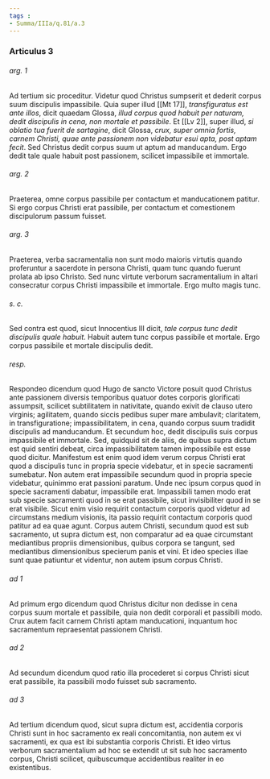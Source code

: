 ```yaml
---
tags : 
- Summa/IIIa/q.81/a.3
---
```


### Articulus 3

###### arg. 1
Ad tertium sic proceditur. Videtur quod Christus sumpserit et dederit corpus suum discipulis impassibile. Quia super illud [[Mt 17]], *transfiguratus est ante illos*, dicit quaedam Glossa, *illud corpus quod habuit per naturam, dedit discipulis in cena, non mortale et passibile*. Et [[Lv 2]], super illud, *si oblatio tua fuerit de sartagine*, dicit Glossa, *crux, super omnia fortis, carnem Christi, quae ante passionem non videbatur esui apta, post aptam fecit*. Sed Christus dedit corpus suum ut aptum ad manducandum. Ergo dedit tale quale habuit post passionem, scilicet impassibile et immortale.

###### arg. 2
Praeterea, omne corpus passibile per contactum et manducationem patitur. Si ergo corpus Christi erat passibile, per contactum et comestionem discipulorum passum fuisset.

###### arg. 3
Praeterea, verba sacramentalia non sunt modo maioris virtutis quando proferuntur a sacerdote in persona Christi, quam tunc quando fuerunt prolata ab ipso Christo. Sed nunc virtute verborum sacramentalium in altari consecratur corpus Christi impassibile et immortale. Ergo multo magis tunc.

###### s. c.
Sed contra est quod, sicut Innocentius III dicit, *tale corpus tunc dedit discipulis quale habuit*. Habuit autem tunc corpus passibile et mortale. Ergo corpus passibile et mortale discipulis dedit.

###### resp.
Respondeo dicendum quod Hugo de sancto Victore posuit quod Christus ante passionem diversis temporibus quatuor dotes corporis glorificati assumpsit, scilicet subtilitatem in nativitate, quando exivit de clauso utero virginis; agilitatem, quando siccis pedibus super mare ambulavit; claritatem, in transfiguratione; impassibilitatem, in cena, quando corpus suum tradidit discipulis ad manducandum. Et secundum hoc, dedit discipulis suis corpus impassibile et immortale. Sed, quidquid sit de aliis, de quibus supra dictum est quid sentiri debeat, circa impassibilitatem tamen impossibile est esse quod dicitur. Manifestum est enim quod idem verum corpus Christi erat quod a discipulis tunc in propria specie videbatur, et in specie sacramenti sumebatur. Non autem erat impassibile secundum quod in propria specie videbatur, quinimmo erat passioni paratum. Unde nec ipsum corpus quod in specie sacramenti dabatur, impassibile erat. Impassibili tamen modo erat sub specie sacramenti quod in se erat passibile, sicut invisibiliter quod in se erat visibile. Sicut enim visio requirit contactum corporis quod videtur ad circumstans medium visionis, ita passio requirit contactum corporis quod patitur ad ea quae agunt. Corpus autem Christi, secundum quod est sub sacramento, ut supra dictum est, non comparatur ad ea quae circumstant mediantibus propriis dimensionibus, quibus corpora se tangunt, sed mediantibus dimensionibus specierum panis et vini. Et ideo species illae sunt quae patiuntur et videntur, non autem ipsum corpus Christi.

###### ad 1
Ad primum ergo dicendum quod Christus dicitur non dedisse in cena corpus suum mortale et passibile, quia non dedit corporali et passibili modo. Crux autem facit carnem Christi aptam manducationi, inquantum hoc sacramentum repraesentat passionem Christi.

###### ad 2
Ad secundum dicendum quod ratio illa procederet si corpus Christi sicut erat passibile, ita passibili modo fuisset sub sacramento.

###### ad 3
Ad tertium dicendum quod, sicut supra dictum est, accidentia corporis Christi sunt in hoc sacramento ex reali concomitantia, non autem ex vi sacramenti, ex qua est ibi substantia corporis Christi. Et ideo virtus verborum sacramentalium ad hoc se extendit ut sit sub hoc sacramento corpus, Christi scilicet, quibuscumque accidentibus realiter in eo existentibus.


